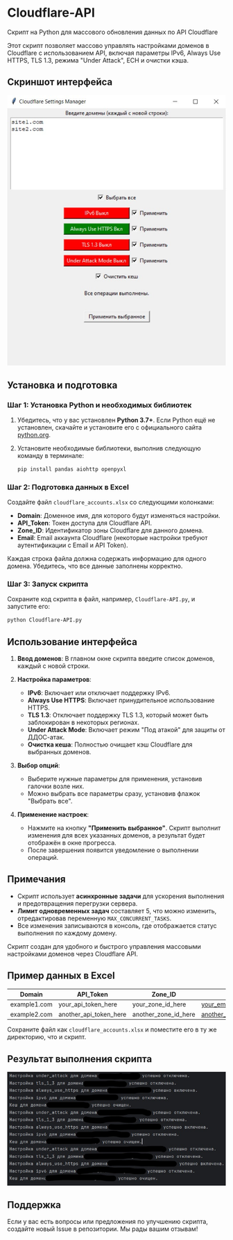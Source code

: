 # Cloudflare-API
Скрипт на Python для массового обновления данных по API Cloudflare

Этот скрипт позволяет массово управлять настройками доменов в Cloudflare с использованием API, включая параметры IPv6, Always Use HTTPS, TLS 1.3, режима "Under Attack", ECH и очистки кэша.

## Скриншот интерфейса

![Скриншот интерфейса](Cloudflare-API.jpg)

## Установка и подготовка

### Шаг 1: Установка Python и необходимых библиотек

1. Убедитесь, что у вас установлен **Python 3.7+**. Если Python ещё не установлен, скачайте и установите его с официального сайта [python.org](https://www.python.org/downloads/).
2. Установите необходимые библиотеки, выполнив следующую команду в терминале:

    ```bash
    pip install pandas aiohttp openpyxl
    ```

### Шаг 2: Подготовка данных в Excel

Создайте файл `cloudflare_accounts.xlsx` со следующими колонками:
- **Domain**: Доменное имя, для которого будут изменяться настройки.
- **API_Token**: Токен доступа для Cloudflare API.
- **Zone_ID**: Идентификатор зоны Cloudflare для данного домена.
- **Email**: Email аккаунта Cloudflare (некоторые настройки требуют аутентификации с Email и API Token).

Каждая строка файла должна содержать информацию для одного домена. Убедитесь, что все данные заполнены корректно.

### Шаг 3: Запуск скрипта

Сохраните код скрипта в файл, например, `Cloudflare-API.py`, и запустите его:

```bash
python Cloudflare-API.py
```

## Использование интерфейса

1. **Ввод доменов**: В главном окне скрипта введите список доменов, каждый с новой строки.

2. **Настройка параметров**:
    - **IPv6**: Включает или отключает поддержку IPv6.
    - **Always Use HTTPS**: Включает принудительное использование HTTPS.
    - **TLS 1.3**: Отключает поддержку TLS 1.3, который может быть заблокирован в некоторых регионах.
    - **Under Attack Mode**: Включает режим "Под атакой" для защиты от ДДОС-атак.
    - **Очистка кеша**: Полностью очищает кэш Cloudflare для выбранных доменов.

3. **Выбор опций**:
    - Выберите нужные параметры для применения, установив галочки возле них.
    - Можно выбрать все параметры сразу, установив флажок "Выбрать все".

4. **Применение настроек**:
    - Нажмите на кнопку **"Применить выбранное"**. Скрипт выполнит изменения для всех указанных доменов, а результат будет отображён в окне прогресса.
    - После завершения появится уведомление о выполнении операций.

## Примечания

- Скрипт использует **асинхронные задачи** для ускорения выполнения и предотвращения перегрузки сервера.
- **Лимит одновременных задач** составляет 5, что можно изменить, отредактировав переменную `MAX_CONCURRENT_TASKS`.
- Все изменения записываются в консоль, где отображается статус выполнения по каждому домену.

Скрипт создан для удобного и быстрого управления массовыми настройками доменов через Cloudflare API.

## Пример данных в Excel

| Domain         | API_Token             | Zone_ID              | Email                  |
|----------------|-----------------------|----------------------|------------------------|
| example1.com   | your_api_token_here   | your_zone_id_here    | your_email@example.com |
| example2.com   | another_api_token_here| another_zone_id_here | another_email@example.com |

Сохраните файл как `cloudflare_accounts.xlsx` и поместите его в ту же директорию, что и скрипт.

## Результат выполнения скрипта

![Скриншот интерфейса](Cloudflare-API-result.jpg)

## Поддержка

Если у вас есть вопросы или предложения по улучшению скрипта, создайте новый Issue в репозитории. Мы рады вашим отзывам!
